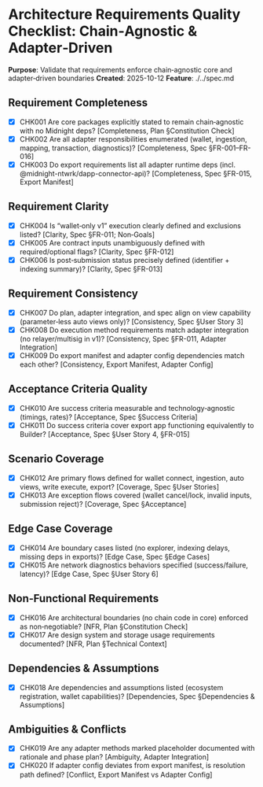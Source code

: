 # Architecture Requirements Quality Checklist: Chain‑Agnostic & Adapter‑Driven

**Purpose**: Validate that requirements enforce chain‑agnostic core and adapter‑driven boundaries
**Created**: 2025-10-12
**Feature**: ./../spec.md

## Requirement Completeness

- [x] CHK001 Are core packages explicitly stated to remain chain‑agnostic with no Midnight deps? [Completeness, Plan §Constitution Check]
- [x] CHK002 Are all adapter responsibilities enumerated (wallet, ingestion, mapping, transaction, diagnostics)? [Completeness, Spec §FR-001–FR-016]
- [x] CHK003 Do export requirements list all adapter runtime deps (incl. @midnight-ntwrk/dapp-connector-api)? [Completeness, Spec §FR-015, Export Manifest]

## Requirement Clarity

- [x] CHK004 Is “wallet‑only v1” execution clearly defined and exclusions listed? [Clarity, Spec §FR-011; Non‑Goals]
- [x] CHK005 Are contract inputs unambiguously defined with required/optional flags? [Clarity, Spec §FR-012]
- [x] CHK006 Is post‑submission status precisely defined (identifier + indexing summary)? [Clarity, Spec §FR-013]

## Requirement Consistency

- [x] CHK007 Do plan, adapter integration, and spec align on view capability (parameter‑less auto views only)? [Consistency, Spec §User Story 3]
- [x] CHK008 Do execution method requirements match adapter integration (no relayer/multisig in v1)? [Consistency, Spec §FR-011, Adapter Integration]
- [x] CHK009 Do export manifest and adapter config dependencies match each other? [Consistency, Export Manifest, Adapter Config]

## Acceptance Criteria Quality

- [x] CHK010 Are success criteria measurable and technology‑agnostic (timings, rates)? [Acceptance, Spec §Success Criteria]
- [x] CHK011 Do success criteria cover export app functioning equivalently to Builder? [Acceptance, Spec §User Story 4, §FR-015]

## Scenario Coverage

- [x] CHK012 Are primary flows defined for wallet connect, ingestion, auto views, write execute, export? [Coverage, Spec §User Stories]
- [x] CHK013 Are exception flows covered (wallet cancel/lock, invalid inputs, submission reject)? [Coverage, Spec §Acceptance]

## Edge Case Coverage

- [x] CHK014 Are boundary cases listed (no explorer, indexing delays, missing deps in exports)? [Edge Case, Spec §Edge Cases]
- [x] CHK015 Are network diagnostics behaviors specified (success/failure, latency)? [Edge Case, Spec §User Story 6]

## Non‑Functional Requirements

- [x] CHK016 Are architectural boundaries (no chain code in core) enforced as non‑negotiable? [NFR, Plan §Constitution Check]
- [x] CHK017 Are design system and storage usage requirements documented? [NFR, Plan §Technical Context]

## Dependencies & Assumptions

- [x] CHK018 Are dependencies and assumptions listed (ecosystem registration, wallet capabilities)? [Dependencies, Spec §Dependencies & Assumptions]

## Ambiguities & Conflicts

- [x] CHK019 Are any adapter methods marked placeholder documented with rationale and phase plan? [Ambiguity, Adapter Integration]
- [x] CHK020 If adapter config deviates from export manifest, is resolution path defined? [Conflict, Export Manifest vs Adapter Config]
